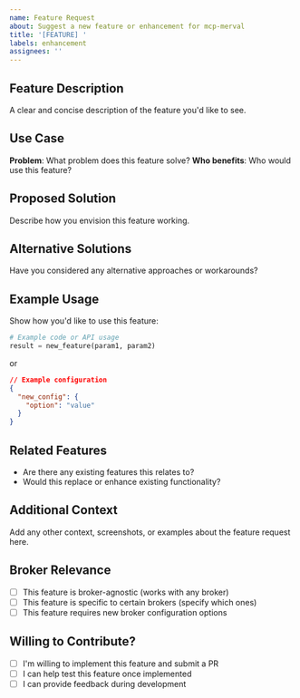 ```yaml
---
name: Feature Request
about: Suggest a new feature or enhancement for mcp-merval
title: '[FEATURE] '
labels: enhancement
assignees: ''
---
```


## Feature Description

A clear and concise description of the feature you'd like to see.

## Use Case

**Problem**: What problem does this feature solve?
**Who benefits**: Who would use this feature?

## Proposed Solution

Describe how you envision this feature working.

## Alternative Solutions

Have you considered any alternative approaches or workarounds?

## Example Usage

Show how you'd like to use this feature:

```python
# Example code or API usage
result = new_feature(param1, param2)
```

or

```json
// Example configuration
{
  "new_config": {
    "option": "value"
  }
}
```

## Related Features

- Are there any existing features this relates to?
- Would this replace or enhance existing functionality?

## Additional Context

Add any other context, screenshots, or examples about the feature request here.

## Broker Relevance

- [ ] This feature is broker-agnostic (works with any broker)
- [ ] This feature is specific to certain brokers (specify which ones)
- [ ] This feature requires new broker configuration options

## Willing to Contribute?

- [ ] I'm willing to implement this feature and submit a PR
- [ ] I can help test this feature once implemented
- [ ] I can provide feedback during development
